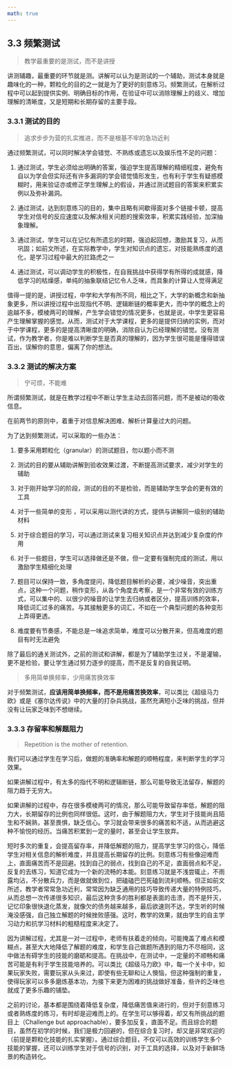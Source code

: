 ```yaml
---
math: true
---
```


## 3.3 频繁测试

> 教学最重要的是测试，而不是讲授

讲测辅趣，最重要的环节就是测。讲解可以认为是测试的一个辅助，测试本身就是趣味化的一种，颗粒化的目的之一就是为了更好的刻意练习。频繁测试，在解析过程中可以起到提供实例、明确目标的作用，在验证中可以消除理解上的歧义、增加理解的清晰度，又是短期和长期存留的主要手段。

### 3.3.1 测试的目的

> 追求步步为营的扎实推进，而不是根基不牢的急功近利

通过频繁测试，可以同时解决学会错觉、不熟练或遗忘以及娱乐性不足的问题：

1. 通过测试，学生必须给出明确的答案，强迫学生提高理解的精细程度，避免有自以为学会但实际还有许多漏洞的学会错觉情形发生，也有利于学生有疑惑模糊时，用来验证亦或修正学生理解上的假设，并通过测试题目的答案来积累实例以及弥补漏洞。

1. 通过测试，达到刻意练习的目的，集中且略有间歇得面对多个链接卡顿，提高学生对信号的反应速度以及解决相关问题的搜索效率，积累实践经验，加深抽象理解。

1. 通过测试，学生可以在记忆有所遗忘的时期，强迫起回想，激励其复习，从而巩固；如前文所述，在实际教学中，学生对知识点的遗忘，对技能熟练度的退化，是学习过程中最大的拦路虎之一

1. 通过测试，可以调动学生的积极性，在自我挑战中获得学有所得的成就感，降低学习的枯燥感，单纯的抽象联结记忆令人乏味，而具象的计算让人觉得满足

值得一提的是，讲授过程，中学和大学有所不同，相比之下，大学的新概念和新抽象更多，所以讲授过程中出现指代不明、逻辑断链的概率更大，而中学的概念上的逾越不多，模棱两可的理解，产生学会错觉的情况更多，也就是说，中学生更容易产生理解掌握的感觉。从而，测试对于大学课程，更多的是提供归纳的实例，而对于中学课程，更多的是提高清晰度的明确，消除自认为已经理解的错觉。没有测试，作为教学者，你是难以判断学生是否真的理解的，因为学生很可能是懂得错误百出，误解你的意思，偏离了你的想法。

### 3.3.2 测试的解决方案

> 宁可烦，不能难

所谓频繁测试，就是在教学过程中不断让学生主动去回答问题，而不是被动的吸收信息。

在前两节的原则中，着重于对信息解决困难、解析计算量过大的问题。

为了达到频繁测试，可以采取的一些办法：

1. 要多采用颗粒化（granular）的测试题目，勿以题小而不测

1. 测试的目的要从辅助讲解到验收效果过渡，不断提高测试要求，减少对学生的辅助

1. 对于刚开始学习的阶段，测试的目的不是检验，而是辅助学生学会的更有效的工具

1. 对于一些简单的变形 ，可以采用以测代讲的方式，提供与讲解同一级别的辅助材料

1. 对于综合题目的学习，可以通过测试来复习相关知识点并达到减少复杂度的作用

1. 对于一些题目，学生可以选择做还是不做，但一定要有强制完成的测试，用以激励学生精细化处理

1. 题目可以保持一致，多角度提问，降低题目解析的必要，减少噪音，突出重点，这种一个问题，稍作变形，从各个角度去考察，是一个非常有效的训练方式，可以集中的、以很少的噪音的让学生去归纳或者区分，提高训练的效率，降低词汇过多的痛苦。与其接触更多的词汇，不如在一个典型问题的各种变形上弄得更透。

1. 难度要有节奏感，不能总是一味追求简单，难度可以分散开来，但高难度的题目有时无法避免

除了最后的通关测试外，之前的测试和讲解，都是为了辅助学生过关，不是灌输，更不是检验，要让学生通过努力逐步的提高，而不是反复的自我证明。

> 多用简单换频率，少用痛苦换效率

对于频繁测试，**应该用简单换频率，而不是用痛苦换效率**，可以类比《超级马力欧》或是《塞尔达传说》中的大量的打杂兵挑战，虽然充满短小乏味的挑战，但并没有让玩家乏味到不想继续。

### 3.3.3 存留率和解题阻力

> Repetition is the mother of retention.

我们可以通过学生在学习后，做题的准确率和解题的顺畅程度，来判断学生的学习效果。

如果讲解过程中，有太多的指代不明和逻辑断链，那么可能导致无法留存，解题的阻力趋于无穷大。

如果讲解的过程中，存在很多模棱两可的情况，那么可能导致留存率低，解题的阻力大，长期留存的比例也同样很低。这时，由于解题阻力大，学生对于技能尚且陌生和不娴熟，甚至畏惧，缺乏信心。学习就会带来很多的痛苦和不适，从而逃避这种不愉悦的经历。当痛苦积累到一定的量时，甚至会让学生放弃。

短时多次的重复，会提高留存率，并降低解题的阻力，提高学生学习的信心，降低学生对相关信息的解析难度，并且提高长期留存的比例。刻意练习有些像迎难而上，直面痛苦而不是回避。找到自己的弱点，找到自己的不足，直面弱点和不足，反复的去练习，知道它成为一个新的流畅的本能。刻意练习就是不浅尝辄止，不雨露均沾，不分散兵力，而是做就做到位，把磕磕巴巴死磕到流利顺畅。但正如前文所述，教学者常常急功近利，常常因为缺乏通用的技巧导致传递大量的特例技巧，从而总想一次传递很多知识，最后这种贪多的胜利都是表面的击溃，而不是歼灭，记忆印象很快退化蒸发，就像欠的债务越来越多，最后欲速则不达，学生听的时候淹没感强，自己独立解题的时候挫败感强。这时，教学的效果，就由学生的自主学习动力和抗学习材料的粗糙程度来决定了。

因为讲解过程，尤其是一对一过程中，老师有扶着走的倾向，可能掩盖了难点和模糊点，甚至大大地降低了解题的难度，和学生自己做题所遇到的阻力不尽相同，这中做法有碍学生的技能的磨砺和提高。在挑战中，在测试中，一定量的不顺畅和痛苦可能是有利于学生技能培养的。可以类比《超级马力欧》中，每一个关卡中，如果玩家失败，需要玩家从头来过，即使有些无聊和让人懊恼，但这种强制的重复，使得玩家可以多多磨炼基本功，为接下来更为困难的挑战做好准备，些许的乏味也就成了更多乐趣的铺垫。

之前的讨论，基本都是围绕着降低复杂度，降低痛苦值来进行的，但对于刻意练习或者熟练度的练习，有时却是迎难而上的。在学生可以够得着，却又有所挑战的题目上（Challenge but approachable），要多加反复，直面不足。而且综合的题目，虽然在初学的时候，我们是极力回避的，但在综合复习时，却又是非常欢迎的（前提是颗粒化技能的扎实掌握）。通过综合题目，不仅可以高效的训练学生多个技能的掌握，还可以训练学生对于信号的识别，对于工具的选择，以及对于新鲜场景的构造转化。